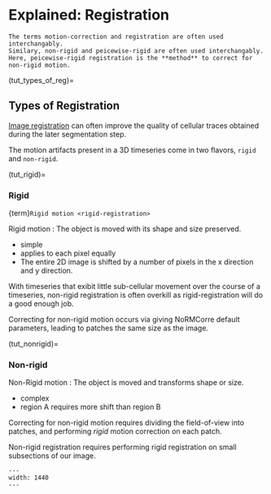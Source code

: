 # Explained: Registration

````{note}
The terms motion-correction and registration are often used interchangably.
Similary, non-rigid and peicewise-rigid are often used interchangably.
Here, peicewise-rigid registration is the **method** to correct for non-rigid motion.
````

(tut_types_of_reg)=
## Types of Registration

[Image registration](https://en.wikipedia.org/wiki/Image_registration) can often improve the quality of cellular traces obtained during the later segmentation step. 

The motion artifacts present in a 3D timeseries come in two flavors, `rigid` and `non-rigid`.

(tut_rigid)=
### Rigid

{term}`Rigid motion <rigid-registration>`

Rigid motion
: The object is moved with its shape and size preserved.

- simple
- applies to each pixel equally
- The entire 2D image is shifted by a number of pixels in the x direction and y direction.

With timeseries that exibit little sub-cellular movement over the course of a timeseries, non-rigid registration is often overkill as rigid-registration will do a good enough job.

Correcting for non-rigid motion occurs via giving NoRMCorre default parameters, leading to patches the same size as the image.

(tut_nonrigid)=
### Non-rigid

Non-Rigid motion
: The object is moved and transforms shape or size.

- complex
- region A requires more shift than region B

Correcting for non-rigid motion requires dividing the field-of-view into patches, and performing *rigid* motion correction on each patch.

Non-rigid registration requires performing rigid registration on small subsections of our image.

```{thumbnail} ../_images/reg_patches.png
---
width: 1440
---
```
